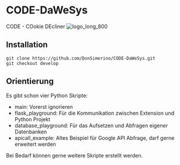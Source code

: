 # CODE-DaWeSys
CODE - COokie DEcliner
![logo_long_800](https://github.com/DonSimerino/CODE-DaWeSys/blob/main/logos/code_logo_long_800.png?raw=true)
## Installation
```
git clone https://github.com/DonSimerino/CODE-DaWeSys.git 
git checkout develop
```
## Orientierung
Es gibt schon vier Python Skripte:
* main: Vorerst ignorieren
* flask_playground: Für die Kommunikation zwischen Extension und Python Projekt
* database_playground: Für das Aufsetzen und Abfragen eigener Datenbanken
* apicall_example: Altes Beispiel für Google API Abfrage, darf gerne erweitert werden

Bei Bedarf können gerne weitere Skripte erstellt werden.
